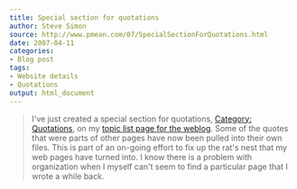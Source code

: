 ```yaml
---
title: Special section for quotations
author: Steve Simon
source: http://www.pmean.com/07/SpecialSectionForQuotations.html
date: 2007-04-11
categories:
- Blog post
tags:
- Website details
- Quotations
output: html_document
---
```

> I\'ve just created a special section for quotations, [Category:
> Quotations](../quote/InterestingQuotes.asp), on my [topic list page
> for the weblog](../TopicList.html). Some of the quotes that were parts
> of other pages have now been pulled into their own files. This is part
> of an on-going effort to fix up the rat\'s nest that my web pages have
> turned into. I know there is a problem with organization when I myself
> can\'t seem to find a particular page that I wrote a while back.

